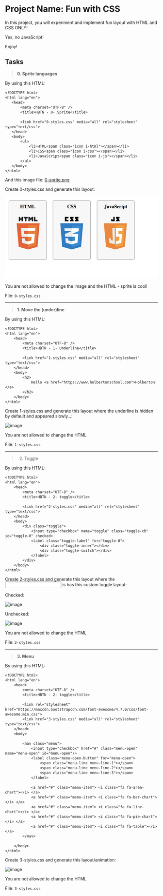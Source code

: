 # Project Name: Fun with CSS

In this project, you will experiment and implement fun layout with HTML and CSS ONLY!

Yes, no JavaScript!

Enjoy!

## Tasks

> **0. Sprite languages**
 
 By using this HTML:
 
 ~~~
<!DOCTYPE html>
<html lang="en">
    <head>
        <meta charset="UTF-8" />
        <title>HBTN - 0- Sprite</title>

        <link href="0-styles.css" media="all" rel="stylesheet" type="text/css">
    </head>
    <body>
        <ul>
            <li>HTML<span class="icon i-html"></span></li>
            <li>CSS<span class="icon i-css"></span></li>
            <li>JavaScript<span class="icon i-js"></span></li>
        </ul>
    </body>
</html>
 ~~~

And this image file: <a href="images/0-sprite.png">0-sprite.png</a>

Create 0-styles.css and generate this layout:

![image](images/layout.png)

You are not allowed to change the image and the HTML - sprite is cool!


File: `0-styles.css`

----

> **1. Move the (under)line**

By using this HTML:

~~~
<!DOCTYPE html>
<html lang="en">
    <head>
        <meta charset="UTF-8" />
        <title>HBTN - 1- Underline</title>

        <link href="1-styles.css" media="all" rel="stylesheet" type="text/css">
    </head>
    <body>
        <h2>
            Hello <a href="https://www.holbertonschool.com">Holberton!</a>
        </h2>
    </body>
</html>
~~~

Create 1-styles.css and generate this layout where the underline is hidden by default and appeared slowly…:

![image](images/2-imagen.gif)

You are not allowed to change the HTML

File: `1-styles.css`

----

> 2. Toggle

By using this HTML:

~~~
<!DOCTYPE html>
<html lang="en">
    <head>
        <meta charset="UTF-8" />
        <title>HBTN - 2- toggle</title>

        <link href="2-styles.css" media="all" rel="stylesheet" type="text/css">
    </head>
    <body>
        <div class="toggle">
            <input type="checkbox" name="toggle" class="toggle-cb" id="toggle-0" checked>
            <label class="toggle-label" for="toggle-0">
                <div class="toggle-inner"></div>
                <div class="toggle-switch"></div>
            </label>
        </div>
    </body>
</html>
~~~

Create 2-styles.css and generate this layout where the <input> is has this custom toggle layout:

Checked:

![image](images/checked.png)

Unchecked:

![image](images/unchecked.png)

You are not allowed to change the HTML

File: `2-styles.css`

----

> **3. Menu**

By using this HTML:

~~~
<!DOCTYPE html>
<html lang="en">
    <head>
        <meta charset="UTF-8" />
        <title>HBTN - 2- toggle</title>

        <link rel="stylesheet" href="https://maxcdn.bootstrapcdn.com/font-awesome/4.7.0/css/font-awesome.min.css">
        <link href="3-styles.css" media="all" rel="stylesheet" type="text/css">
    </head>
    <body>

        <nav class="menu">
            <input type="checkbox" href="#" class="menu-open" name="menu-open" id="menu-open"/>
            <label class="menu-open-button" for="menu-open">
                <span class="menu-line menu-line-1"></span>
                <span class="menu-line menu-line-2"></span>
                <span class="menu-line menu-line-3"></span>
            </label>

            <a href="#" class="menu-item"> <i class="fa fa-area-chart"></i> </a>
            <a href="#" class="menu-item"> <i class="fa fa-bar-chart"></i> </a>
            <a href="#" class="menu-item"> <i class="fa fa-line-chart"></i> </a>
            <a href="#" class="menu-item"> <i class="fa fa-pie-chart"></i> </a>
            <a href="#" class="menu-item"> <i class="fa fa-table"></i> </a>
        </nav>

    </body>
</html>
~~~
Create 3-styles.css and generate this layout/animation:

![image](images/menu.gif)

You are not allowed to change the HTML

File: `3-styles.css`


